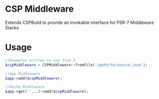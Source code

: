 # CSP Middleware

Extends CSPBuild to provide an invokable interface for PSR-7 Middleware Stacks


# Usage
```php
//Examples written to use Slim 3
$cspMiddleware = CSPMiddleware::fromFile('/path/to/source.json');

//App Middleware
$app->add($cspMiddleware);

//Route Middleware
$app->get(''...)->add($cspMiddleware);
```